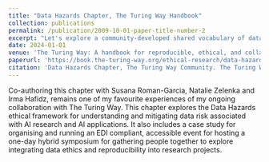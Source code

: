 ```yaml
---
title: "Data Hazards Chapter, The Turing Way Handbook"
collection: publications
permalink: /publication/2009-10-01-paper-title-number-2
excerpt: "Let's explore a community-developed shared vocabulary of data science risks."
date: 2024-01-01
venue: 'The Turing Way: A handbook for reproducible, ethical, and collaborative research.'
paperurl: 'https://book.the-turing-way.org/ethical-research/data-hazards'
citation: 'Data Hazards Chapter, The Turing Way Community. The Turing Way: A handbook for reproducible, ethical, and collaborative research. Zenodo. (2024) https://doi:10.5281/zenodo.3233853'
---
```


Co-authoring this chapter with Susana Roman-Garcia, Natalie Zelenka and Irma Hafidz, remains one of my favourite experiences of my ongoing collaboration with The Turing Way. This chapter explores the Data Hazards ethical framework for understanding and mitigating data risk associated with AI research and AI applications. It also includes a case study for organising and running an EDI compliant, accessible event for hosting a one-day hybrid symposium for gathering people together to explore integrating data ethics and reproducibility into research projects.  

